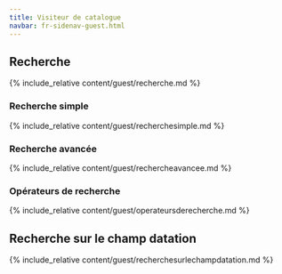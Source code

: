 ```yaml
---
title: Visiteur de catalogue
navbar: fr-sidenav-guest.html
---
```


<!-- The value of title will be the h1 of the page.
The value of navbar points to the title of the sidenav file in the _include folder, to be associated with the page. Its presence or absence determines the alignment of the layout -->

<!--This is the front file. Every role has its own. Every <a> element points to a link in the navigation html file. Every <a> element is followed by the title of the content and is followed by a call to the content of the page using the include_relative syntax of Jekyll. -->

## Recherche

{% include_relative content/guest/recherche.md %}

<a id="recherchesimple"></a>

### Recherche simple

{% include_relative content/guest/recherchesimple.md %}

<a id="rechercheavancee"></a>

### Recherche avancée

{% include_relative content/guest/rechercheavancee.md %}

<a id="operateurs"></a>

### Opérateurs de recherche

{% include_relative content/guest/operateursderecherche.md %}

<a id="recherchedatation"></a>

## Recherche sur le champ datation

{% include_relative content/guest/recherchesurlechampdatation.md %}
